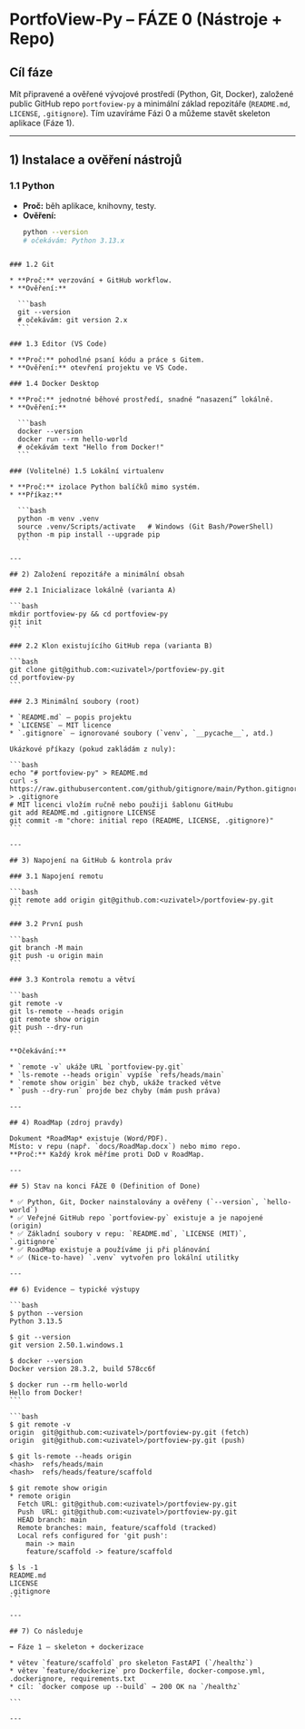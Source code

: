 # PortfoView-Py – FÁZE 0 (Nástroje + Repo)

## Cíl fáze
Mít připravené a ověřené vývojové prostředí (Python, Git, Docker), založené public GitHub repo `portfoview-py` a minimální základ repozitáře (`README.md`, `LICENSE`, `.gitignore`).
Tím uzavíráme Fázi 0 a můžeme stavět skeleton aplikace (Fáze 1).

---

## 1) Instalace a ověření nástrojů

### 1.1 Python
- **Proč:** běh aplikace, knihovny, testy.
- **Ověření:**
  ```bash
  python --version
  # očekávám: Python 3.13.x
````

### 1.2 Git

* **Proč:** verzování + GitHub workflow.
* **Ověření:**

  ```bash
  git --version
  # očekávám: git version 2.x
  ```

### 1.3 Editor (VS Code)

* **Proč:** pohodlné psaní kódu a práce s Gitem.
* **Ověření:** otevření projektu ve VS Code.

### 1.4 Docker Desktop

* **Proč:** jednotné běhové prostředí, snadné “nasazení” lokálně.
* **Ověření:**

  ```bash
  docker --version
  docker run --rm hello-world
  # očekávám text "Hello from Docker!"
  ```

### (Volitelné) 1.5 Lokální virtualenv

* **Proč:** izolace Python balíčků mimo systém.
* **Příkaz:**

  ```bash
  python -m venv .venv
  source .venv/Scripts/activate   # Windows (Git Bash/PowerShell)
  python -m pip install --upgrade pip
  ```

---

## 2) Založení repozitáře a minimální obsah

### 2.1 Inicializace lokálně (varianta A)

```bash
mkdir portfoview-py && cd portfoview-py
git init
```

### 2.2 Klon existujícího GitHub repa (varianta B)

```bash
git clone git@github.com:<uzivatel>/portfoview-py.git
cd portfoview-py
```

### 2.3 Minimální soubory (root)

* `README.md` – popis projektu
* `LICENSE` – MIT licence
* `.gitignore` – ignorované soubory (`venv`, `__pycache__`, atd.)

Ukázkové příkazy (pokud zakládám z nuly):

```bash
echo "# portfoview-py" > README.md
curl -s https://raw.githubusercontent.com/github/gitignore/main/Python.gitignore > .gitignore
# MIT licenci vložím ručně nebo použiji šablonu GitHubu
git add README.md .gitignore LICENSE
git commit -m "chore: initial repo (README, LICENSE, .gitignore)"
```

---

## 3) Napojení na GitHub & kontrola práv

### 3.1 Napojení remotu

```bash
git remote add origin git@github.com:<uzivatel>/portfoview-py.git
```

### 3.2 První push

```bash
git branch -M main
git push -u origin main
```

### 3.3 Kontrola remotu a větví

```bash
git remote -v
git ls-remote --heads origin
git remote show origin
git push --dry-run
```

**Očekávání:**

* `remote -v` ukáže URL `portfoview-py.git`
* `ls-remote --heads origin` vypíše `refs/heads/main`
* `remote show origin` bez chyb, ukáže tracked větve
* `push --dry-run` projde bez chyby (mám push práva)

---

## 4) RoadMap (zdroj pravdy)

Dokument *RoadMap* existuje (Word/PDF).
Místo: v repu (např. `docs/RoadMap.docx`) nebo mimo repo.
**Proč:** Každý krok měříme proti DoD v RoadMap.

---

## 5) Stav na konci FÁZE 0 (Definition of Done)

* ✅ Python, Git, Docker nainstalovány a ověřeny (`--version`, `hello-world`)
* ✅ Veřejné GitHub repo `portfoview-py` existuje a je napojené (origin)
* ✅ Základní soubory v repu: `README.md`, `LICENSE (MIT)`, `.gitignore`
* ✅ RoadMap existuje a používáme ji při plánování
* ✅ (Nice-to-have) `.venv` vytvořen pro lokální utilitky

---

## 6) Evidence — typické výstupy

```bash
$ python --version
Python 3.13.5

$ git --version
git version 2.50.1.windows.1

$ docker --version
Docker version 28.3.2, build 578cc6f

$ docker run --rm hello-world
Hello from Docker!
```

```bash
$ git remote -v
origin  git@github.com:<uzivatel>/portfoview-py.git (fetch)
origin  git@github.com:<uzivatel>/portfoview-py.git (push)

$ git ls-remote --heads origin
<hash>  refs/heads/main
<hash>  refs/heads/feature/scaffold

$ git remote show origin
* remote origin
  Fetch URL: git@github.com:<uzivatel>/portfoview-py.git
  Push  URL: git@github.com:<uzivatel>/portfoview-py.git
  HEAD branch: main
  Remote branches: main, feature/scaffold (tracked)
  Local refs configured for 'git push':
    main -> main
    feature/scaffold -> feature/scaffold

$ ls -1
README.md
LICENSE
.gitignore
```

---

## 7) Co následuje

➡️ Fáze 1 – skeleton + dockerizace

* větev `feature/scaffold` pro skeleton FastAPI (`/healthz`)
* větev `feature/dockerize` pro Dockerfile, docker-compose.yml, .dockerignore, requirements.txt
* cíl: `docker compose up --build` → 200 OK na `/healthz`

```

---
